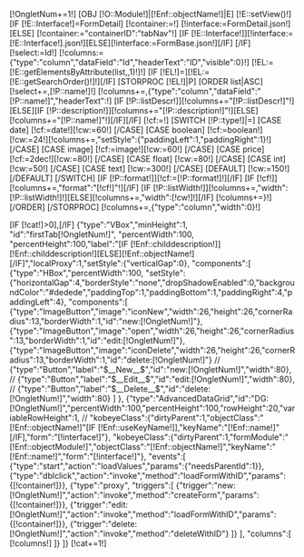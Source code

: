 [!OngletNum+=1!]
[OBJ [!O::Module!]|[!Enf::objectName!]|E]
[!E::setView()!]
[IF [!E::Interface!]=FormDetail]
	[!container:=!]
	[!interface:=FormDetail.json!]
[ELSE]
	[!container:="containerID":"tabNav"!]
	[IF [!E::Interface!]][!interface:=[!E::Interface!].json!][ELSE][!interface:=FormBase.json!][/IF]
[/IF]
[!select:=Id!]
[!columns:={"type":"column","dataField":"Id","headerText":"ID","visible":0}!]
[!EL:=[!E::getElementsByAttribute(list,,1)!]!]
[IF [!EL!]=][!EL:=[!E::getSearchOrder()!]!][/IF]
[STORPROC [!EL!]|P]
	[ORDER list|ASC]
		[!select+=,[!P::name!]!]
		[!columns+=,{"type":"column","dataField":"[!P::name!]","headerText":!]
		[IF [!P::listDescr!]][!columns+="[!P::listDescr!]"!][ELSE][IF [!P::description!]][!columns+="[!P::description!]"!][ELSE][!columns+="[!P::name!]"!][/IF][/IF]
		[!cf:=!]
		[SWITCH [!P::type!]|=]
			[CASE date]
				[!cf:=date!][!cw:=60!]
			[/CASE]
			[CASE boolean]
				[!cf:=boolean!][!cw:=24!][!columns+=,"setStyle":{"paddingLeft":1,"paddingRight":1}!]
			[/CASE]
			[CASE image]
				[!cf:=image!][!cw:=60!]
			[/CASE]
			[CASE price]
				[!cf:=2dec!][!cw:=80!]
			[/CASE]
			[CASE float]
				[!cw:=80!]
			[/CASE]
			[CASE int]
				[!cw:=50!]
			[/CASE]
			[CASE text]
				[!cw:=300!]
			[/CASE]
			[DEFAULT]
				[!cw:=150!]
			[/DEFAULT]
		[/SWITCH]
		[IF [!P::format!]][!cf:=[!P::format!]!][/IF]
		[IF [!cf!]][!columns+=,"format":"[!cf!]"!][/IF]
		[IF [!P::listWidth!]][!columns+=,"width":[!P::listWidth!]!][ELSE][!columns+=,"width":[!cw!]!][/IF]
		[!columns+=}!]
	[/ORDER]
[/STORPROC]
[!columns+=,{"type":"column","width":0}!]


[IF [!cat!]>0],[/IF]
{"type":"VBox","minHeight":1, "id":"firstTab[!OngletNum!]", "percentWidth":100, "percentHeight":100,"label":"[IF [!Enf::childdescription!]][!Enf::childdescription!][ELSE][!Enf::objectName!][/IF]","localProxy":1,"setStyle":{"verticalGap":0},
"components":[
	{"type":"HBox","percentWidth":100,
		"setStyle":{"horizontalGap":4,"borderStyle":"none","dropShadowEnabled":0,"backgroundColor":"#dedede","paddingTop":1,"paddingBottom":1,"paddingRight":4,"paddingLeft":4},
		"components":[
			{"type":"ImageButton","image":"iconNew","width":26,"height":26,"cornerRadius":13,"borderWidth":1,"id":"new:[!OngletNum!]"},
			{"type":"ImageButton","image":"open","width":26,"height":26,"cornerRadius":13,"borderWidth":1,"id":"edit:[!OngletNum!]"},
			{"type":"ImageButton","image":"iconDelete","width":26,"height":26,"cornerRadius":13,"borderWidth":1,"id":"delete:[!OngletNum!]"}
//			{"type":"Button","label":"$__New__$","id":"new:[!OngletNum!]","width":80},
//			{"type":"Button","label":"$__Edit__$","id":"edit:[!OngletNum!]","width":80},
//			{"type":"Button","label":"$__Delete__$","id":"delete:[!OngletNum!]","width":80}
		]
	},
	{"type":"AdvancedDataGrid","id":"DG:[!OngletNum!]","percentWidth":100,"percentHeight":100,"rowHeight":20,"variableRowHeight":1,
//	"kobeyeClass":{"dirtyParent":1,"objectClass":"[!Enf::objectName!]"[IF [!Enf::useKeyName!]],"keyName":"[!Enf::name!]"[/IF],"form":"[!interface!]"},
	"kobeyeClass":{"dirtyParent":1,"formModule":"[!Enf::objectModule!]","objectClass":"[!Enf::objectName!]","keyName":"[!Enf::name!]","form":"[!interface!]"},
	"events":[
		{"type":"start","action":"loadValues","params":{"needsParentId":1}},
		{"type":"dblclick","action":"invoke","method":"loadFormWithID","params":{[!container!]}},
		{"type":"proxy", "triggers":[
			{"trigger":"new:[!OngletNum!]","action":"invoke","method":"createForm","params":{[!container!]}},
			{"trigger":"edit:[!OngletNum!]","action":"invoke","method":"loadFormWithID","params":{[!container!]}},
			{"trigger":"delete:[!OngletNum!]","action":"invoke","method":"deleteWithID"}
		]}
	],
	"columns":[
		[!columns!]
	]}
]}
[!cat+=1!]